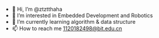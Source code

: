 - 👋 Hi, I’m @ztztthaha
- 👀 I’m interested in Embedded Development and Robotics
- 🌱 I’m currently learning algorithm & data structure
- 📫 How to reach me 1120182498@bit.edu.cn

<!---
ztztthaha/ztztthaha is a ✨ special ✨ repository because its `README.md` (this file) appears on your GitHub profile.
You can click the Preview link to take a look at your changes.
--->
